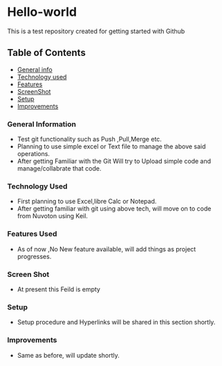 # Hello-world
This is a test repository created for getting started with Github

## Table of Contents
* [General info](#general-information)
* [Technology used](#technology-used)
* [Features](#Features-used)
* [ScreenShot](#Screen-Shot)
* [Setup](#Setup)
* [Improvements](#Improvements)

### General Information
- Test git functionality such as Push ,Pull,Merge etc.
- Planning to use simple excel or Text file to manage the above said operations.
- After getting Familiar with the Git Will try to Upload simple code and manage/collabrate that code.




### Technology Used
- First planning to use Excel,libre Calc or Notepad.
- After getting familiar with git using above tech, will move on to code from Nuvoton using Keil.




### Features Used
- As of now ,No New feature available, will add things as project progresses.

### Screen Shot
- At present this Feild is empty

### Setup
- Setup procedure and Hyperlinks will be shared in this section shortly.

### Improvements

- Same as before, will update shortly.
 
